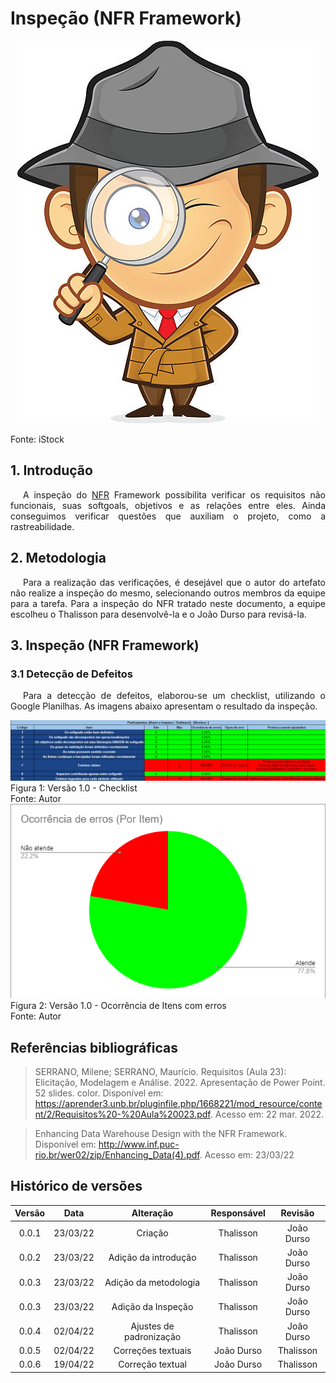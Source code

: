 # Inspeção (NFR Framework)

<div class="container">
    <div class="row">
        <div class="col">
            <p align="center">
                <img src="https://raw.githubusercontent.com/Requisitos-de-Software/2021.2-MedSUS/main/docs/assets/inspector_image.jpg">
                <figcaption>Fonte: iStock</figcaption>
            </p>
        </div>
    </div>
</div>

## 1. Introdução

<p style="text-indent: 20px; text-align: justify">
A inspeção do <a href="https://requisitos-de-software.github.io/2021.2-MedSUS/modeling/nfr/">NFR</a> Framework possibilita verificar os requisitos não funcionais, suas softgoals, objetivos e as relações entre eles. Ainda conseguimos verificar questões que auxiliam o projeto, como a rastreabilidade.
</p>

## 2. Metodologia

<p style="text-indent: 20px; text-align: justify">
Para a realização das verificações, é desejável que o autor do artefato não realize a inspeção do mesmo, selecionando outros membros da equipe para a tarefa. Para a inspeção do NFR tratado neste documento, a equipe escolheu o Thalisson para desenvolvê-la e o João Durso para revisá-la.
</p>

## 3. Inspeção (NFR Framework)

### 3.1 Detecção de Defeitos

<p style="text-indent: 20px; text-align: justify">
Para a detecção de defeitos, elaborou-se um checklist, utilizando o Google Planilhas. As imagens abaixo apresentam o resultado da inspeção.
</p>

<div class="container">
    <div class="row">
        <div class="col">
            <img src="../assets/verification/nfr/checklist.png">
            <figcaption>Figura 1: Versão 1.0 - Checklist</figcaption>
            <figcaption>Fonte: Autor</figcaption>
        </div>
    </div>
</div>

<div class="container">
    <div class="row">
        <div class="col">
            <img src="../assets/verification/nfr/grafico_item.png">
            <figcaption>Figura 2: Versão 1.0 - Ocorrência de Itens com erros </figcaption>
            <figcaption>Fonte: Autor</figcaption>
        </div>
    </div>
</div>

## Referências bibliográficas

> SERRANO, Milene; SERRANO, Maurício. Requisitos (Aula 23): Elicitação, Modelagem e Análise. 2022. Apresentação de Power Point. 52 slides. color. Disponível em: https://aprender3.unb.br/pluginfile.php/1668221/mod_resource/content/2/Requisitos%20-%20Aula%20023.pdf. Acesso em: 22 mar. 2022.

> Enhancing Data Warehouse Design with the NFR Framework. Disponível em: http://www.inf.puc-rio.br/wer02/zip/Enhancing_Data(4).pdf. Acesso em: 23/03/22

## Histórico de versões

| Versão |   Data   |        Alteração        | Responsável |  Revisão   |
| :----: | :------: | :---------------------: | :---------: | :--------: |
| 0.0.1  | 23/03/22 |         Criação         |  Thalisson  | João Durso |
| 0.0.2  | 23/03/22 |  Adição da introdução   |  Thalisson  | João Durso |
| 0.0.3  | 23/03/22 |  Adição da metodologia  |  Thalisson  | João Durso |
| 0.0.3  | 23/03/22 |   Adição da Inspeção    |  Thalisson  | João Durso |
| 0.0.4  | 02/04/22 | Ajustes de padronização |  Thalisson  | João Durso |
| 0.0.5  | 02/04/22 |   Correções textuais    | João Durso  | Thalisson  |
| 0.0.6  | 19/04/22 |    Correção textual     | João Durso  | Thalisson  |
